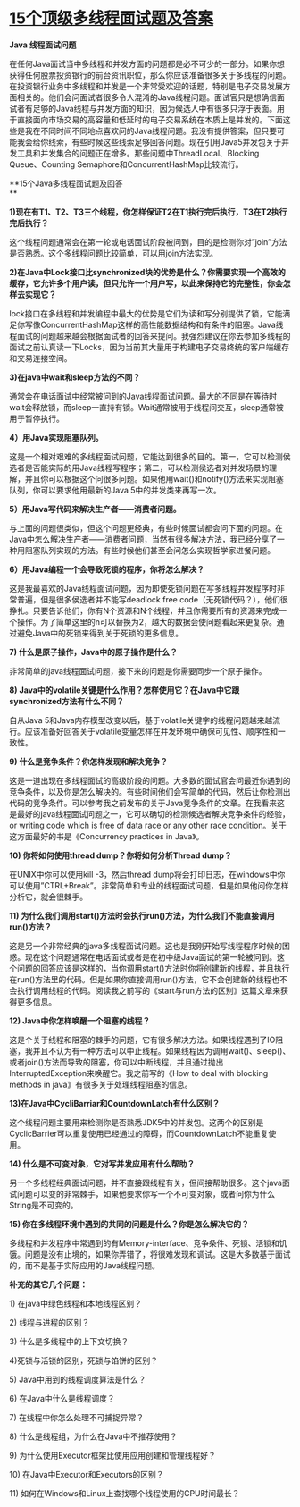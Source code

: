 # [15个顶级多线程面试题及答案](http://www.cnblogs.com/huajiezh/p/5790942.html)



**Java 线程面试问题**



在任何Java面试当中多线程和并发方面的问题都是必不可少的一部分。如果你想获得任何股票投资银行的前台资讯职位，那么你应该准备很多关于多线程的问题。在投资银行业务中多线程和并发是一个非常受欢迎的话题，特别是电子交易发展方面相关的。他们会问面试者很多令人混淆的Java线程问题。面试官只是想确信面试者有足够的Java线程与并发方面的知识，因为候选人中有很多只浮于表面。用于直接面向市场交易的高容量和低延时的电子交易系统在本质上是并发的。下面这些是我在不同时间不同地点喜欢问的Java线程问题。我没有提供答案，但只要可能我会给你线索，有些时候这些线索足够回答问题。现在引用Java5并发包关于并发工具和并发集合的问题正在增多。那些问题中ThreadLocal、Blocking Queue、Counting Semaphore和ConcurrentHashMap比较流行。



**15个Java多线程面试题及回答  
**



**1\)现在有T1、T2、T3三个线程，你怎样保证T2在T1执行完后执行，T3在T2执行完后执行？**



这个线程问题通常会在第一轮或电话面试阶段被问到，目的是检测你对”join”方法是否熟悉。这个多线程问题比较简单，可以用join方法实现。



**2\)在Java中Lock接口比synchronized块的优势是什么？你需要实现一个高效的缓存，它允许多个用户读，但只允许一个用户写，以此来保持它的完整性，你会怎样去实现它？**



lock接口在多线程和并发编程中最大的优势是它们为读和写分别提供了锁，它能满足你写像ConcurrentHashMap这样的高性能数据结构和有条件的阻塞。Java线程面试的问题越来越会根据面试者的回答来提问。我强烈建议在你去参加多线程的面试之前认真读一下Locks，因为当前其大量用于构建电子交易终统的客户端缓存和交易连接空间。



**3\)在java中wait和sleep方法的不同？**



通常会在电话面试中经常被问到的Java线程面试问题。最大的不同是在等待时wait会释放锁，而sleep一直持有锁。Wait通常被用于线程间交互，sleep通常被用于暂停执行。



**4）用Java实现阻塞队列。**



这是一个相对艰难的多线程面试问题，它能达到很多的目的。第一，它可以检测侯选者是否能实际的用Java线程写程序；第二，可以检测侯选者对并发场景的理解，并且你可以根据这个问很多问题。如果他用wait\(\)和notify\(\)方法来实现阻塞队列，你可以要求他用最新的Java 5中的并发类来再写一次。



**5）用Java写代码来解决生产者——消费者问题。**



与上面的问题很类似，但这个问题更经典，有些时候面试都会问下面的问题。在Java中怎么解决生产者——消费者问题，当然有很多解决方法，我已经分享了一种用阻塞队列实现的方法。有些时候他们甚至会问怎么实现哲学家进餐问题。



**6）用Java编程一个会导致死锁的程序，你将怎么解决？**



这是我最喜欢的Java线程面试问题，因为即使死锁问题在写多线程并发程序时非常普遍，但是很多侯选者并不能写deadlock free code（无死锁代码？），他们很挣扎。只要告诉他们，你有N个资源和N个线程，并且你需要所有的资源来完成一个操作。为了简单这里的n可以替换为2，越大的数据会使问题看起来更复杂。通过避免Java中的死锁来得到关于死锁的更多信息。



**7\) 什么是原子操作，Java中的原子操作是什么？**



非常简单的java线程面试问题，接下来的问题是你需要同步一个原子操作。



**8\) Java中的volatile关键是什么作用？怎样使用它？在Java中它跟synchronized方法有什么不同？**



自从Java 5和Java内存模型改变以后，基于volatile关键字的线程问题越来越流行。应该准备好回答关于volatile变量怎样在并发环境中确保可见性、顺序性和一致性。



**9\) 什么是竞争条件？你怎样发现和解决竞争？**



这是一道出现在多线程面试的高级阶段的问题。大多数的面试官会问最近你遇到的竞争条件，以及你是怎么解决的。有些时间他们会写简单的代码，然后让你检测出代码的竞争条件。可以参考我之前发布的关于Java竞争条件的文章。在我看来这是最好的java线程面试问题之一，它可以确切的检测候选者解决竞争条件的经验，or writing code which is free of data race or any other race condition。关于这方面最好的书是《Concurrency practices in Java》。



**10\) 你将如何使用thread dump？你将如何分析Thread dump？**



在UNIX中你可以使用kill -3，然后thread dump将会打印日志，在windows中你可以使用”CTRL+Break”。非常简单和专业的线程面试问题，但是如果他问你怎样分析它，就会很棘手。



**11\) 为什么我们调用start\(\)方法时会执行run\(\)方法，为什么我们不能直接调用run\(\)方法？**



这是另一个非常经典的java多线程面试问题。这也是我刚开始写线程程序时候的困惑。现在这个问题通常在电话面试或者是在初中级Java面试的第一轮被问到。这个问题的回答应该是这样的，当你调用start\(\)方法时你将创建新的线程，并且执行在run\(\)方法里的代码。但是如果你直接调用run\(\)方法，它不会创建新的线程也不会执行调用线程的代码。阅读我之前写的《start与run方法的区别》这篇文章来获得更多信息。



**12\) Java中你怎样唤醒一个阻塞的线程？**



这是个关于线程和阻塞的棘手的问题，它有很多解决方法。如果线程遇到了IO阻塞，我并且不认为有一种方法可以中止线程。如果线程因为调用wait\(\)、sleep\(\)、或者join\(\)方法而导致的阻塞，你可以中断线程，并且通过抛出InterruptedException来唤醒它。我之前写的《How to deal with blocking methods in java》有很多关于处理线程阻塞的信息。



**13\)在Java中CycliBarriar和CountdownLatch有什么区别？**



这个线程问题主要用来检测你是否熟悉JDK5中的并发包。这两个的区别是CyclicBarrier可以重复使用已经通过的障碍，而CountdownLatch不能重复使用。



**14\) 什么是不可变对象，它对写并发应用有什么帮助？**



另一个多线程经典面试问题，并不直接跟线程有关，但间接帮助很多。这个java面试问题可以变的非常棘手，如果他要求你写一个不可变对象，或者问你为什么String是不可变的。



**15\) 你在多线程环境中遇到的共同的问题是什么？你是怎么解决它的？**



多线程和并发程序中常遇到的有Memory-interface、竞争条件、死锁、活锁和饥饿。问题是没有止境的，如果你弄错了，将很难发现和调试。这是大多数基于面试的，而不是基于实际应用的Java线程问题。



**补充的其它几个问题：**



1\) 在java中绿色线程和本地线程区别？



2\) 线程与进程的区别？



3\) 什么是多线程中的上下文切换？



4\)死锁与活锁的区别，死锁与馅饼的区别？



5\) Java中用到的线程调度算法是什么？



6\) 在Java中什么是线程调度？



7\) 在线程中你怎么处理不可捕捉异常？



8\) 什么是线程组，为什么在Java中不推荐使用？



9\) 为什么使用Executor框架比使用应用创建和管理线程好？



10\) 在Java中Executor和Executors的区别？



11\) 如何在Windows和Linux上查找哪个线程使用的CPU时间最长？


